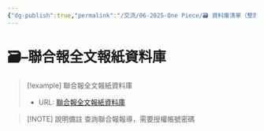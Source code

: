 ```yaml
---
{"dg-publish":true,"permalink":"/交流/06-2025-One Piece/🗃️ 資料庫清單（整理中）/聯合報全文報紙資料庫/","title":"聯合報全文報紙資料庫","tags":["新聞報導","文史資料","🗃️資料庫"],"noteIcon":"3","updated":"2025-05-30T05:20:26.718+08:00"}
---
```




# 🗃️–聯合報全文報紙資料庫



> [!example] 聯合報全文報紙資料庫
> - URL: [聯合報全文報紙資料庫](https://udndata.com/ndapp/Index?cp=udn)



> [!NOTE] 說明備註
> 查詢聯合報報導，需要授權帳號密碼


